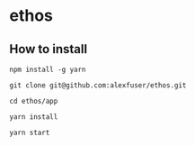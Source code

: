 # ethos

## How to install

```
npm install -g yarn

git clone git@github.com:alexfuser/ethos.git

cd ethos/app

yarn install

yarn start
```
